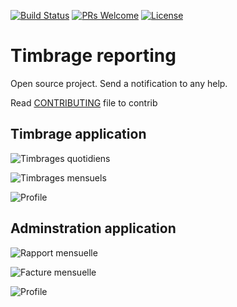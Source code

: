 [![Build Status](https://travis-ci.org/jboz/reporting.svg?branch=master)](https://travis-ci.org/jboz/reporting) [![PRs Welcome](https://img.shields.io/badge/PRs-welcome-brightgreen.svg?style=flat-square)](http://makeapullrequest.com) [![License](https://img.shields.io/github/license/jboz/reporting)](LICENSE)

# Timbrage reporting

Open source project. Send a notification to any help.

Read [CONTRIBUTING](CONTRIBUTING.md) file to contrib

## Timbrage application

![Timbrages quotidiens](docs/screenshots/timbrage/timbrage.png=250x)

![Timbrages mensuels](docs/screenshots/timbrage/bill.png=250x)

![Profile](docs/screenshots/timbrage/profile.png=250x)

## Adminstration application

![Rapport mensuelle](docs/screenshots/admin/month.png=250x)

![Facture mensuelle](docs/screenshots/admin/bill.png=250x)

![Profile](docs/screenshots/admin/profile.png=250x)
